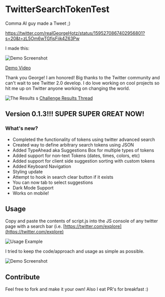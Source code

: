 # TwitterSearchTokenTest

Comma AI guy made a Tweet ;)

https://twitter.com/realGeorgeHotz/status/1595270867402956801?s=20&t=zL5Om6wTGfjsFiik4Z63Pw

I made this:

![Demo Screenshot](https://cdn.discordapp.com/attachments/803131522571829289/1044900876772446219/image.png)

[Demo Video](https://twitter.com/TJEvarts/status/1595600733914669062?s=20&t=_cdefDme6RcCFnC4_3ngkQ)

Thank you George! I am honored! Big thanks to the Twitter community and can't wait to see Twitter 2.0 develop. I do love working on cool projects so hit me up on Twitter anyone working on changing the world.

![The Results](https://cdn.discordapp.com/attachments/803131522571829289/1045765758073978931/image.png)
s
[Challenge Results Thread](https://twitter.com/realGeorgeHotz/status/1596003668599328768?s=20&t=aOEUqX3LdV3dOEh3sTIevg)

## Version 0.1.3!!! SUPER SUPER GREAT NOW!

### What's new?

- Completed the functionality of tokens using twitter advanced search
- Created way to define arbitrary search tokens using JSON
- Added TypeAhead aka Suggestions Box for multiple types of tokens
- Added support for non-text Tokens (dates, times, colors, etc)
- Added support for client side suggestion sorting with custom tokens
- Added Keyboard Navigation
- Styling update
- Attempt to hook in search clear button if it exists
- You can now tab to select suggestions
- Dark Mode Support
- Works on mobile!

## Usage

Copy and paste the contents of script.js into the JS console of any twitter page with a search bar (i.e. [https://twitter.com/explore](https://twitter.com/explore)

![Usage Example](https://cdn.discordapp.com/attachments/803131522571829289/1045764671635984505/instructions.png)

I tried to keep the code/approach and usage as simple as possible.

![Demo Screenshot](https://cdn.discordapp.com/attachments/803131522571829289/1044900876772446219/image.png)

## Contribute

Feel free to fork and make it your own! Also I eat PR's for breakfast :)

